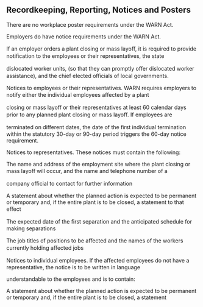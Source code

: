 ## Recordkeeping, Reporting, Notices and Posters

There are no workplace poster requirements under the WARN Act.

Employers do have notice requirements under the WARN Act.

If an employer orders a plant closing or mass layoﬀ, it is required to provide notiﬁcation to the employees or their representatives, the state

dislocated worker units, (so that they can promptly oﬀer dislocated worker assistance), and the chief elected oﬃcials of local governments.

Notices to employees or their representatives. WARN requires employers to notify either the individual employees aﬀected by a plant

closing or mass layoﬀ or their representatives at least 60 calendar days prior to any planned plant closing or mass layoﬀ. If employees are

terminated on diﬀerent dates, the date of the ﬁrst individual termination within the statutory 30-day or 90-day period triggers the 60-day notice requirement.

Notices to representatives. These notices must contain the following:

The name and address of the employment site where the plant closing or mass layoﬀ will occur, and the name and telephone number of a

company oﬃcial to contact for further information

A statement about whether the planned action is expected to be permanent or temporary and, if the entire plant is to be closed, a statement to that eﬀect

The expected date of the ﬁrst separation and the anticipated schedule for making separations

The job titles of positions to be aﬀected and the names of the workers currently holding aﬀected jobs

Notices to individual employees. If the aﬀected employees do not have a representative, the notice is to be written in language

understandable to the employees and is to contain:

A statement about whether the planned action is expected to be permanent or temporary and, if the entire plant is to be closed, a statement